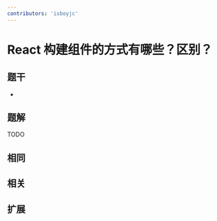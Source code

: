 ```yaml
---
contributors: 'isboyjc'
---
```


# React 构建组件的方式有哪些？区别？


## 题干

- 



## 题解

<!-- ::: details 点我查看题解 -->

  TODO

<!-- ::: -->



## 相同


## 相关


## 扩展

